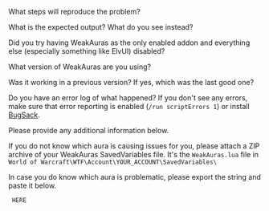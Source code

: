 What steps will reproduce the problem?

What is the expected output? What do you see instead?

Did you try having WeakAuras as the only enabled addon and everything else (especially something like ElvUI) disabled?

What version of WeakAuras are you using?

Was it working in a previous version? If yes, which was the last good one?


Do you have an error log of what happened? If you don't see any errors, make sure that error reporting is enabled (`/run scriptErrors 1`) or install [BugSack](https://mods.curse.com/addons/wow/BugSack). 


Please provide any additional information below.


If you do not know which aura is causing issues for you, please attach a ZIP archive of your WeakAuras SavedVariables file. It's the `WeakAuras.lua` file in `World of Warcraft\WTF\Account\YOUR_ACCOUNT\SavedVariables\`

In case you do know which aura is problematic, please export the string and paste it below.

```  HERE ```
